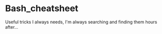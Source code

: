 # Bash_cheatsheet
Useful tricks I always needs, I'm always searching and finding them hours after...

